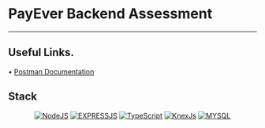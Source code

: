 # PayEver Backend Assessment

---

## Useful Links.

•⁠  ⁠[Postman Documentation](https://documenter.getpostman.com/view/27074715/2sA3drJuxt)

## Stack

<div align="center">

<a href="">![NodeJS](https://img.shields.io/badge/node.js-6DA55F?style=for-the-badge&logo=node.js&logoColor=white)</a>
<a href="">![EXPRESSJS](https://img.shields.io/badge/expressjs-%23E0234E.svg?style=for-the-badge&logo=expressjs&logoColor=white)</a>
<a href="">![TypeScript](https://img.shields.io/badge/typescript-%23007ACC.svg?style=for-the-badge&logo=typescript&logoColor=white)</a>
<a href="">![KnexJs](https://img.shields.io/badge/knexjs-%23007ACC.svg?style=for-the-badge&logo=knexjs&logoColor=white)</a>
<a href="">![MYSQL](https://img.shields.io/badge/mysql-%23007ACC.svg?style=for-the-badge&logo=mysql&logoColor=white)</a>

</div>

